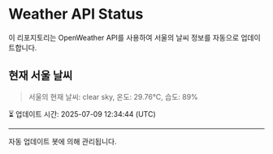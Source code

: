 
# Weather API Status

이 리포지토리는 OpenWeather API를 사용하여 서울의 날씨 정보를 자동으로 업데이트합니다.

## 현재 서울 날씨
> 서울의 현재 날씨: clear sky, 온도: 29.76°C, 습도: 89%

⏳ 업데이트 시간: 2025-07-09 12:34:44 (UTC)

---
자동 업데이트 봇에 의해 관리됩니다.
